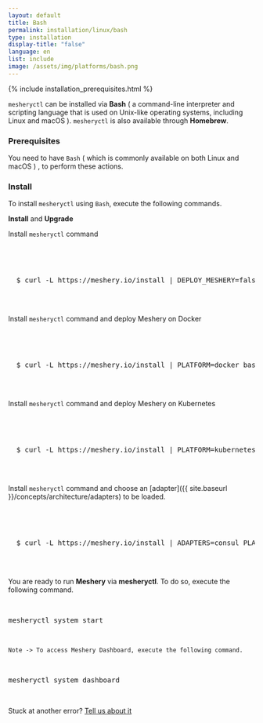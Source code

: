 ```yaml
---
layout: default
title: Bash
permalink: installation/linux/bash
type: installation
display-title: "false"
language: en
list: include
image: /assets/img/platforms/bash.png
---
```


{% include installation_prerequisites.html %}

`mesheryctl` can be installed via **Bash** ( a command-line interpreter and scripting language that is used on Unix-like operating systems, including Linux and macOS ). `mesheryctl` is also available through **Homebrew**.

### Prerequisites

You need to have `Bash` ( which is commonly available on both Linux and macOS ) , to perform these actions.

### Install

To install `mesheryctl` using `Bash`, execute the following commands.

**Install** and **Upgrade**

Install `mesheryctl` command

 <pre class="codeblock-pre">
 <div class="codeblock">
 <div class="clipboardjs">
  $ curl -L https://meshery.io/install | DEPLOY_MESHERY=false bash -
 </div></div>
 </pre>

Install `mesheryctl` command and deploy Meshery on Docker

 <pre class="codeblock-pre">
 <div class="codeblock">
 <div class="clipboardjs">
  $ curl -L https://meshery.io/install | PLATFORM=docker bash -
 </div></div>
 </pre>

Install `mesheryctl` command and deploy Meshery on Kubernetes

 <pre class="codeblock-pre">
 <div class="codeblock">
 <div class="clipboardjs">
  $ curl -L https://meshery.io/install | PLATFORM=kubernetes bash -
 </div></div>
 </pre>

Install `mesheryctl` command and choose an [adapter]({{ site.baseurl }}/concepts/architecture/adapters) to be loaded.

 <pre class="codeblock-pre">
 <div class="codeblock">
 <div class="clipboardjs">
  $ curl -L https://meshery.io/install | ADAPTERS=consul PLATFORM=kubernetes bash -
 </div></div>
 </pre>

You are ready to run **Meshery** via **mesheryctl**. To do so, execute the following command.

 <pre class="codeblock-pre"><div class="codeblock">
 <div class="clipboardjs">mesheryctl system start</div></div>
 </pre>

```
Note -> To access Meshery Dashboard, execute the following command.
```

 <pre class="codeblock-pre"><div class="codeblock">
 <div class="clipboardjs">mesheryctl system dashboard</div></div>
 </pre>

Stuck at another error? [Tell us about it](https://slack.meshery.io/)